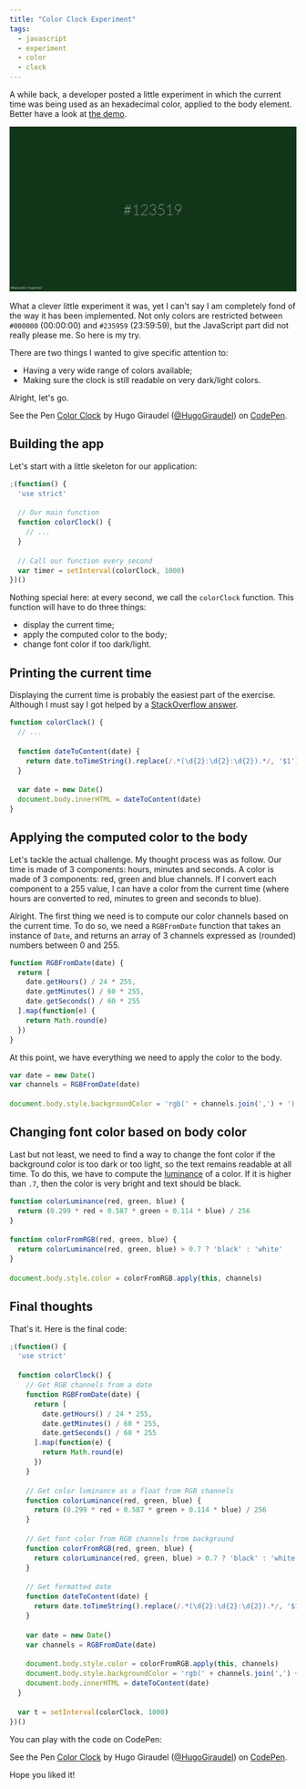 ```yaml
---
title: "Color Clock Experiment"
tags:
  - javascript
  - experiment
  - color
  - clock
---
```


A while back, a developer posted a little experiment in which the current time was being used as an hexadecimal color, applied to the body element. Better have a look at [the demo](http://www.jacopocolo.com/hexclock/#).

![Hexclock experiment](/assets/images/color-clock-experiment/hexclock.png)

What a clever little experiment it was, yet I can't say I am completely fond of the way it has been implemented. Not only colors are restricted between `#000000` (00:00:00) and `#235959` (23:59:59), but the JavaScript part did not really please me. So here is my try.

There are two things I wanted to give specific attention to:

* Having a very wide range of colors available;
* Making sure the clock is still readable on very dark/light colors.

Alright, let's go.

<p data-height="320" data-theme-id="0" data-slug-hash="JobxQR" data-default-tab="result" data-user="HugoGiraudel" class='codepen'>See the Pen <a href='http://codepen.io/HugoGiraudel/pen/JobxQR/'>Color Clock</a> by Hugo Giraudel (<a href='http://codepen.io/HugoGiraudel'>@HugoGiraudel</a>) on <a href='http://codepen.io'>CodePen</a>.</p>

## Building the app

Let's start with a little skeleton for our application:

```javascript
;(function() {
  'use strict'

  // Our main function
  function colorClock() {
    // ...
  }

  // Call our function every second
  var timer = setInterval(colorClock, 1000)
})()
```

Nothing special here: at every second, we call the `colorClock` function. This function will have to do three things:

* display the current time;
* apply the computed color to the body;
* change font color if too dark/light.

## Printing the current time

Displaying the current time is probably the easiest part of the exercise. Although I must say I got helped by a [StackOverflow answer](http://stackoverflow.com/a/12612778).

```javascript
function colorClock() {
  // ...

  function dateToContent(date) {
    return date.toTimeString().replace(/.*(\d{2}:\d{2}:\d{2}).*/, '$1')
  }

  var date = new Date()
  document.body.innerHTML = dateToContent(date)
}
```

## Applying the computed color to the body

Let's tackle the actual challenge. My thought process was as follow. Our time is made of 3 components: hours, minutes and seconds. A color is made of 3 components: red, green and blue channels. If I convert each component to a 255 value, I can have a color from the current time (where hours are converted to red, minutes to green and seconds to blue).

Alright. The first thing we need is to compute our color channels based on the current time. To do so, we need a `RGBFromDate` function that takes an instance of `Date`, and returns an array of 3 channels expressed as (rounded) numbers between 0 and 255.

```javascript
function RGBFromDate(date) {
  return [
    date.getHours() / 24 * 255,
    date.getMinutes() / 60 * 255,
    date.getSeconds() / 60 * 255
  ].map(function(e) {
    return Math.round(e)
  })
}
```

At this point, we have everything we need to apply the color to the body.

```javascript
var date = new Date()
var channels = RGBFromDate(date)

document.body.style.backgroundColor = 'rgb(' + channels.join(',') + ')'
```

## Changing font color based on body color

Last but not least, we need to find a way to change the font color if the background color is too dark or too light, so the text remains readable at all time. To do this, we have to compute the [luminance](http://en.wikipedia.org/wiki/Relative_luminance) of a color. If it is higher than `.7`, then the color is very bright and text should be black.

```javascript
function colorLuminance(red, green, blue) {
  return (0.299 * red + 0.587 * green + 0.114 * blue) / 256
}

function colorFromRGB(red, green, blue) {
  return colorLuminance(red, green, blue) > 0.7 ? 'black' : 'white'
}

document.body.style.color = colorFromRGB.apply(this, channels)
```

## Final thoughts

That's it. Here is the final code:

```javascript
;(function() {
  'use strict'

  function colorClock() {
    // Get RGB channels from a date
    function RGBFromDate(date) {
      return [
        date.getHours() / 24 * 255,
        date.getMinutes() / 60 * 255,
        date.getSeconds() / 60 * 255
      ].map(function(e) {
        return Math.round(e)
      })
    }

    // Get color luminance as a float from RGB channels
    function colorLuminance(red, green, blue) {
      return (0.299 * red + 0.587 * green + 0.114 * blue) / 256
    }

    // Get font color from RGB channels from background
    function colorFromRGB(red, green, blue) {
      return colorLuminance(red, green, blue) > 0.7 ? 'black' : 'white'
    }

    // Get formatted date
    function dateToContent(date) {
      return date.toTimeString().replace(/.*(\d{2}:\d{2}:\d{2}).*/, '$1')
    }

    var date = new Date()
    var channels = RGBFromDate(date)

    document.body.style.color = colorFromRGB.apply(this, channels)
    document.body.style.backgroundColor = 'rgb(' + channels.join(',') + ')'
    document.body.innerHTML = dateToContent(date)
  }

  var t = setInterval(colorClock, 1000)
})()
```

You can play with the code on CodePen:

<p data-height="320" data-theme-id="0" data-slug-hash="JobxQR" data-default-tab="result" data-user="HugoGiraudel" class='codepen'>See the Pen <a href='http://codepen.io/HugoGiraudel/pen/JobxQR/'>Color Clock</a> by Hugo Giraudel (<a href='http://codepen.io/HugoGiraudel'>@HugoGiraudel</a>) on <a href='http://codepen.io'>CodePen</a>.</p>

Hope you liked it!
